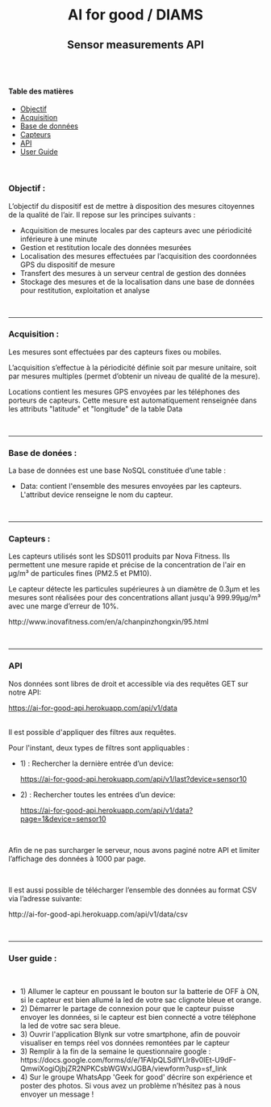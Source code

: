 <h1  align="center">AI for good / DIAMS</h1>

<h2  align="center">Sensor measurements API</h2>

  

<br  />

<br  />

<h4>Table des matières</h4>

<ul>

<li><a  href="#objectif">Objectif</a></li>

<li><a  href="#acquisition">Acquisition</a></li>

<li><a  href="#bdd">Base de données</a></li>

<li><a  href="#sensors">Capteurs</a></li>

<li><a  href="#api">API</a></li>

<li><a  href="#userguide">User Guide</a></li>

</ul>

  

<br  />

<h3  name="objectif">Objectif :</h3>

<p> L’objectif du dispositif est de mettre à disposition des mesures citoyennes de la qualité de l’air. Il repose sur les principes suivants :</p>

<ul>

<li> Acquisition de mesures locales par des capteurs avec une périodicité inférieure à une minute </li>

<li> Gestion et restitution locale des données mesurées </li>

<li> Localisation des mesures effectuées par l’acquisition des coordonnées GPS du dispositif de mesure </li>

<li> Transfert des mesures à un serveur central de gestion des données </li>

<li> Stockage des mesures et de la localisation dans une base de données pour restitution, exploitation et analyse </li>

</ul>

  

<br  />

<hr  />

  

<h3  name="acquisition">Acquisition :</h3>

<p> Les mesures sont effectuées par des capteurs fixes ou mobiles.</p>

<p> L’acquisition s’effectue à la périodicité définie soit par mesure unitaire, soit par mesures multiples (permet d’obtenir un niveau de qualité de la mesure). </p>

<p> Locations contient les mesures GPS envoyées par les téléphones des porteurs de capteurs. Cette mesure est automatiquement renseignée dans les attributs "latitude" et "longitude" de la table Data </p>

  

<br  />

<hr  />

  

<h3  name="bdd">Base de donées :</h3>

<p> La base de données est une base NoSQL constituée d’une table : </p>

<ul>

<li> Data: contient l'ensemble des mesures envoyées par les capteurs. L'attribut device renseigne le nom du capteur. </li>

</ul>

  

<br  />

<hr  />

  

<h3  name="sensors">Capteurs :</h3>

<p>Les capteurs utilisés sont les SDS011 produits par Nova Fitness. Ils permettent une mesure rapide et précise de la concentration de l'air en μg/m³ de particules fines (PM2.5 et PM10).

Le capteur détecte les particules supérieures à un diamètre de 0.3μm et les mesures sont réalisées pour des concentrations allant jusqu'à 999.99μg/m³ avec une marge d’erreur de 10%.</p>

<p> http://www.inovafitness.com/en/a/chanpinzhongxin/95.html </p>

  

<br  />

<hr  />

  

<h3  name="api">API</h3>

Nos données sont libres de droit et accessible via des requêtes GET sur notre API:</br>

https://ai-for-good-api.herokuapp.com/api/v1/data </br></br>

  

Il est possible d'appliquer des filtres aux requêtes.<br  />

Pour l'instant, deux types de filtres sont appliquables :

<ul>

<li>1) : Rechercher la dernière entrée d’un device: </li>

https://ai-for-good-api.herokuapp.com/api/v1/last?device=sensor10

  

<li>2) : Rechercher toutes les entrées d’un device: </li>

https://ai-for-good-api.herokuapp.com/api/v1/data?page=1&device=sensor10

</ul>

</br>

<p> Afin de ne pas surcharger le serveur, nous avons paginé notre API et limiter l’affichage des données à 1000 par page. </p>

</br>

<p>Il est aussi possible de télécharger l’ensemble des données au format CSV via l’adresse suivante: </p>

<p>http://ai-for-good-api.herokuapp.com/api/v1/data/csv </p>

  

<br  />

<hr  />

  

<h3  name="userguide">User guide :</h3></br>

<ul>

<li>1) Allumer le capteur en poussant le bouton sur la batterie de OFF à ON, si le capteur est bien allumé la led de votre sac clignote bleue et orange. </li>

<li>2) Démarrer le partage de connexion pour que le capteur puisse envoyer les données, si le capteur est bien connecté a votre téléphone la led de votre sac sera bleue. </li>

<li>3) Ouvrir l'application Blynk sur votre smartphone, afin de pouvoir visualiser en temps réel vos données remontées par le capteur</li>

  <li>3) Remplir à la fin de la semaine le questionnaire google : https://docs.google.com/forms/d/e/1FAIpQLSdlYLlr8v0lEt-U9dF-QmwiXogiOjbjZR2NPKCsbWGWxlJGBA/viewform?usp=sf_link </li>

  

<li>4) Sur le groupe WhatsApp 'Geek for good' décrire son expérience et poster des photos. Si vous avez un problème n’hésitez pas à nous envoyer un message ! </li>

</ul>
